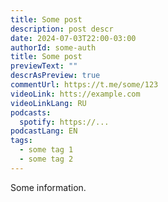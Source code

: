 ```yaml
---
title: Some post
description: post descr
date: 2024-07-03T22:00-03:00
authorId: some-auth
title: Some post
previewText: ""
descrAsPreview: true
commentUrl: https://t.me/some/123
videoLink: htts://example.com
videoLinkLang: RU
podcasts:
  spotify: https://...
podcastLang: EN
tags:
  - some tag 1
  - some tag 2
---
```


Some information.
